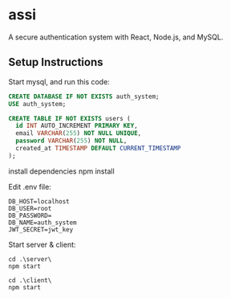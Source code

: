 # assi
A secure authentication system with React, Node.js, and MySQL.

## Setup Instructions

Start mysql, and run this code:

```sql
CREATE DATABASE IF NOT EXISTS auth_system;
USE auth_system;

CREATE TABLE IF NOT EXISTS users (
  id INT AUTO_INCREMENT PRIMARY KEY,
  email VARCHAR(255) NOT NULL UNIQUE,
  password VARCHAR(255) NOT NULL,
  created_at TIMESTAMP DEFAULT CURRENT_TIMESTAMP
);
```
install dependencies npm install

Edit .env file:
```dotenv
DB_HOST=localhost
DB_USER=root
DB_PASSWORD=
DB_NAME=auth_system
JWT_SECRET=jwt_key
```
Start server & client:
```shell
cd .\server\
npm start

cd .\client\
npm start
```


